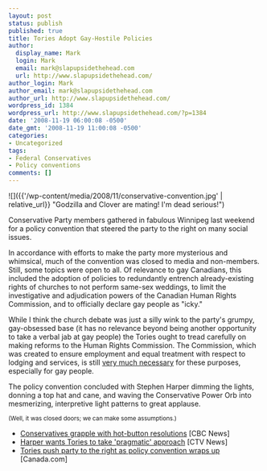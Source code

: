 ```yaml
---
layout: post
status: publish
published: true
title: Tories Adopt Gay-Hostile Policies
author:
  display_name: Mark
  login: Mark
  email: mark@slapupsidethehead.com
  url: http://www.slapupsidethehead.com/
author_login: Mark
author_email: mark@slapupsidethehead.com
author_url: http://www.slapupsidethehead.com/
wordpress_id: 1384
wordpress_url: http://www.slapupsidethehead.com/?p=1384
date: '2008-11-19 06:00:08 -0500'
date_gmt: '2008-11-19 11:00:08 -0500'
categories:
- Uncategorized
tags:
- Federal Conservatives
- Policy conventions
comments: []
---
```

![]({{'/wp-content/media/2008/11/conservative-convention.jpg' | relative_url}} "Godzilla and Clover are mating! I'm dead serious!")

Conservative Party members gathered in fabulous Winnipeg last weekend for a policy convention that steered the party to the right on many social issues.

In accordance with efforts to make the party more mysterious and whimsical, much of the convention was closed to media and non-members. Still, some topics were open to all. Of relevance to gay Canadians, this included the adoption of policies to redundantly entrench already-existing rights of churches to not perform same-sex weddings,  to limit the investigative and adjudication powers of the Canadian Human Rights Commission, and to officially declare gay people as "icky."

While I think the church debate was just a silly wink to the party's grumpy, gay-obsessed base (it has no relevance beyond being another opportunity to take a verbal jab at gay people) the Tories ought to tread carefully on making reforms to the Human Rights Commission. The Commission, which was created to ensure employment and equal treatment with respect to lodging and services, is still [very much necessary](http://www.slapupsidethehead.com/2008/11/lesbian-couple-denied-basement-suite/ "Seriously; lodging rights are still in danger!?") for these purposes, especially for gay people.

The policy convention concluded with Stephen Harper dimming the lights, donning a top hat and cane, and waving the Conservative Power Orb into mesmerizing, interpretive light patterns to great applause.

<small>(Well, it was closed doors; we can make some assumptions.)</small>

- [Conservatives grapple with hot-button resolutions](http://www.cbc.ca/canada/story/2008/11/15/conservatives.html) [CBC News]
- [Harper wants Tories to take 'pragmatic' approach](http://www.ctv.ca/servlet/ArticleNews/story/CTVNews/20081113/Harper_party_081113/20081113?hub=Canada) [CTV News]
- [Tories push party to the right as policy convention wraps up](http://www.canada.com/topics/news/national/story.html?id=adfc510d-6be8-4f4b-9092-5c0e800fcc9d) [Canada.com]
